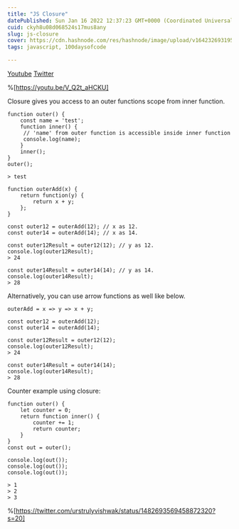 ```yaml
---
title: "JS Closure"
datePublished: Sun Jan 16 2022 12:37:23 GMT+0000 (Coordinated Universal Time)
cuid: ckyh8u08d068524s17mus8any
slug: js-closure
cover: https://cdn.hashnode.com/res/hashnode/image/upload/v1642326931951/KCrFml5tG.png
tags: javascript, 100daysofcode

---
```


 [Youtube](https://youtu.be/V_Q2t_aHCKU)   [Twitter](https://twitter.com/urstrulyvishwak/status/1482693569458872320?s=20)


%[https://youtu.be/V_Q2t_aHCKU]

 
Closure gives you access to an outer functions scope from inner function.

```
function outer() {
    const name = 'test';
    function inner() {
     // 'name' from outer function is accessible inside inner function
     console.log(name);
    }
    inner();
}
outer();

> test
```

```
function outerAdd(x) {
    return function(y) {
        return x + y;
    };
}

const outer12 = outerAdd(12); // x as 12.
const outer14 = outerAdd(14); // x as 14.

const outer12Result = outer12(12); // y as 12.
console.log(outer12Result);
> 24

const outer14Result = outer14(14); // y as 14.
console.log(outer14Result);
> 28

```



Alternatively, you can use arrow functions as well like below.

```
outerAdd = x => y => x + y;

const outer12 = outerAdd(12);
const outer14 = outerAdd(14);

const outer12Result = outer12(12);
console.log(outer12Result);
> 24

const outer14Result = outer14(14);
console.log(outer14Result);
> 28
```

Counter example using closure:
```
function outer() {
    let counter = 0;
    return function inner() {
        counter += 1;
        return counter;
    }
}
const out = outer();

console.log(out());
console.log(out());
console.log(out());

> 1
> 2
> 3
```


%[https://twitter.com/urstrulyvishwak/status/1482693569458872320?s=20]
